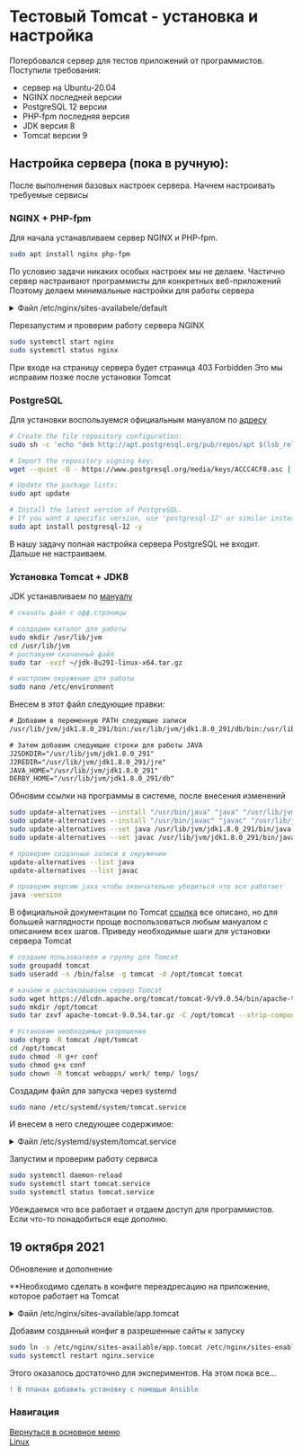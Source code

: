 # Тестовый Tomcat - установка и настройка

Потербовался сервер для тестов приложений от программистов.<br>
Поступили требования:

* сервер на Ubuntu-20.04
* NGINX последней версии
* PostgreSQL 12 версии
* PHP-fpm последняя версия
* JDK версия 8
* Tomcat версии 9

## **Настройка сервера** (пока в ручную):

После выполнения базовых настроек сервера.
Начнем настроивать требуемые сервисы

### NGINX + PHP-fpm

Для начала устанавливаем сервер NGINX и PHP-fpm.

```bash
sudo apt install nginx php-fpm
```

По условию задачи никаких особых настроек мы не делаем.
Частично сервер настраивают программисты для конкретных веб-приложений
Поэтому делаем минимальные настройки для работы сервера

<details>
<summary>Файл /etc/nginx/sites-availabele/default</summary>

```txt
server {

	listen 80 default_server;
	listen [::]:80 default_server;
	server_tokens off;

	root /opt/web;
	index index.php index.html index.htm;

	server_name _;

	location / {
		# First attempt to serve request as file, then
		# as directory, then fall back to displaying a 404.
		try_files $uri $uri/ =404;
	}

	location ~ \.php$ {
                include snippets/fastcgi-php.conf;
                fastcgi_pass unix:/run/php/php-fpm.sock;
        }

	location ~* ^.+\.(css|ogg|ogv|svg|svgz|eot|otf|woff|mp4|ttf|rss|atom|jpg|jpeg|gif|png|ico|zip|tgz|gz|rar|bz2|doc|xls|exe|ppt|tar|mid|midi|wav|bmp|rtf)$ {
                expires max;
        }

        location ~ /\.ht {
                deny all;
        }
}
```

</details>
	
Перезапустим и проверим работу сервера NGINX

```bash
sudo systemctl start nginx
sudo systemctl status nginx
```

При входе на страницу сервера будет страница 403 Forbidden
Это мы исправим позже после установки Tomcat

### PostgreSQL

Для установки воспользуемся официальным мануалом по [адресу](https://www.postgresql.org/download/linux/ubuntu/)

```bash
# Create the file repository configuration:
sudo sh -c 'echo "deb http://apt.postgresql.org/pub/repos/apt $(lsb_release -cs)-pgdg main" > /etc/apt/sources.list.d/pgdg.list'

# Import the repository signing key:
wget --quiet -O - https://www.postgresql.org/media/keys/ACCC4CF8.asc | sudo apt-key add -

# Update the package lists:
sudo apt update

# Install the latest version of PostgreSQL.
# If you want a specific version, use 'postgresql-12' or similar instead of 'postgresql':
sudo apt install postgresql-12 -y
```

В нашу задачу полная настройка сервера PostgreSQL не входит. Дальше не настраиваем.

### Установка Tomcat + JDK8

JDK устанавливаем по [мануалу](https://www.javahelps.com/2015/03/install-oracle-jdk-in-ubuntu.html)

```bash
# скачать файл с офф.страницы

# создадим каталог для работы
sudo mkdir /usr/lib/jvm
cd /usr/lib/jvm
# распакуем скачанный файл
sudo tar -xvzf ~/jdk-8u291-linux-x64.tar.gz 

# настроим окружение для работы
sudo nano /etc/environment 
```

Внесем в этот файл следующие правки:

```txt
# Добавим в переменную PATH следующие записи
/usr/lib/jvm/jdk1.8.0_291/bin:/usr/lib/jvm/jdk1.8.0_291/db/bin:/usr/lib/jvm/jdk1.8.0_291/jre/bin

# Затем добавим следующие строки для работы JAVA
J2SDKDIR="/usr/lib/jvm/jdk1.8.0_291"
J2REDIR="/usr/lib/jvm/jdk1.8.0_291/jre"
JAVA_HOME="/usr/lib/jvm/jdk1.8.0_291"
DERBY_HOME="/usr/lib/jvm/jdk1.8.0_291/db"
```

Обновим ссылки на программы в системе, после внесения изменений

```bash
sudo update-alternatives --install "/usr/bin/java" "java" "/usr/lib/jvm/jdk1.8.0_291/bin/java" 0
sudo update-alternatives --install "/usr/bin/javac" "javac" "/usr/lib/jvm/jdk1.8.0_291/bin/javac" 0
sudo update-alternatives --set java /usr/lib/jvm/jdk1.8.0_291/bin/java
sudo update-alternatives --set javac /usr/lib/jvm/jdk1.8.0_291/bin/javac

# проверим созданные записи в окружении
update-alternatives --list java
update-alternatives --list javac

# проверим версию java чтобы окончательно убедиться что все работает
java -version
```

В официальной документации по Tomcat [ссылка](https://tomcat.apache.org/)
все описано, но для большей наглядности проще воспользоваться любым мануалом с описанием всех шагов.
Приведу необходимые шаги для установки сервера Tomcat

```bash
# создаем пользователя и группу для Tomcat
sudo groupadd tomcat
sudo useradd -s /bin/false -g tomcat -d /opt/tomcat tomcat

# качаем и распаковываем сервер Tomcat
sudo wget https://dlcdn.apache.org/tomcat/tomcat-9/v9.0.54/bin/apache-tomcat-9.0.54.tar.gz
sudo mkdir /opt/tomcat
sudo tar zxvf apache-tomcat-9.0.54.tar.gz -C /opt/tomcat --strip-components 1

# Установим необходимые разрешения
sudo chgrp -R tomcat /opt/tomcat
cd /opt/tomcat
sudo chmod -R g+r conf
sudo chmod g+x conf
sudo chown -R tomcat webapps/ work/ temp/ logs/
```

Создадим файл для запуска через systemd

```bash
sudo nano /etc/systemd/system/tomcat.service
```

И внесем в него следующее содержимое:

<details>
<summary>Файл /etc/systemd/system/tomcat.service</summary>

```txt
[Unit]
Description=Apache Tomcat Web Application Container
After=network.target

[Service]
Type=forking

Environment=JAVA_HOME=/usr/lib/jvm/jdk1.8.0_291/
Environment=CATALINA_PID=/opt/tomcat/temp/tomcat.pid
Environment=CATALINA_HOME=/opt/tomcat
Environment=CATALINA_BASE=/opt/tomcat
Environment='CATALINA_OPTS=-Xms512M -Xmx1024M -server -XX:+UseParallelGC'
Environment='JAVA_OPTS=-Djava.awt.headless=true -Djava.security.egd=file:/dev/./urandom'

ExecStart=/opt/tomcat/bin/startup.sh
ExecStop=/opt/tomcat/bin/shutdown.sh

User=tomcat
Group=tomcat
UMask=0007
RestartSec=10
Restart=always

[Install]
WantedBy=multi-user.target
```

</details>

Запустим и проверим работу сервиса

```bash
sudo systemctl daemon-reload
sudo systemctl start tomcat.service
sudo systemctl status tomcat.service
```

Убеждаемся что все работает и отдаем доступ для программистов.
Если что-то понадобиться еще дополню.

## 19 октября 2021
Обновление и дополнение

**Необходимо сделать в конфиге переадресацию на приложение, которое работает на Tomcat

<details>
<summary>Файл /etc/nginx/sites-available/app.tomcat</summary>

```txt
upstream tomcat {
  server 127.0.0.1:8080 fail_timeout=0;
}

server {
  listen 80;
  listen [::]:80;

  server_name xyz.mydomain.com;

  access_log /var/log/nginx/app.tomcat-access.log;
  error_log  /var/log/nginx/app.tomcat-error.log;

  location / {
    include proxy_params;
    proxy_pass http://tomcat/;
  }
}

```

</details>

Добавим созданный конфиг в разрешенные сайты к запуску

```bash
sudo ln -s /etc/nginx/sites-available/app.tomcat /etc/nginx/sites-enabled/app.tomcat
sudo systemctl restart nginx.service
```

Этого оказалось достаточно для экспериментов. На этом пока все...

```diff
! В планах добавить установку с помощью Ansible
```

### Навигация
[Вернуться в основное меню](../README.md)
<br> [Linux](../linux/README.md)

